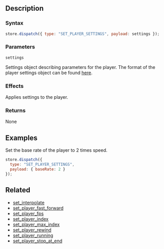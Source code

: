 ## Description

### Syntax

```javascript
store.dispatch({ type: "SET_PLAYER_SETTINGS", payload: settings });
```

### Parameters

`settings`

Settings object describing parameters for the player. The format of the player settings object can be found [here](../External/player_settings_template.js).

### Effects

Applies settings to the player.

### Returns

None

## Examples

Set the base rate of the player to 2 times speed.

```javascript
store.dispatch({
  type: "SET_PLAYER_SETTINGS",
  payload: { baseRate: 2 }
});
```

## Related

- [set_interpolate](./set_interpolate.md)
- [set_player_fast_forward](./set_player_fast_forward.md)
- [set_player_fps](./set_player_fps.md)
- [set_player_index](./set_player_index.md)
- [set_player_max_index](./set_player_max_index.md)
- [set_player_rewind](./set_player_rewind.md)
- [set_player_running](./set_player_running.md)
- [set_player_stop_at_end](./set_player_stop_at_end.md)
